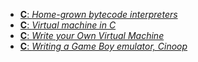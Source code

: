 - [**C**: _Home-grown bytecode interpreters_](https://medium.com/bumble-tech/home-grown-bytecode-interpreters-51e12d59b25c)
- [**C**: _Virtual machine in C_](http://web.archive.org/web/20200121100942/https://blog.felixangell.com/virtual-machine-in-c/)
- [**C**: _Write your Own Virtual Machine_](https://justinmeiners.github.io/lc3-vm/)
- [**C**: _Writing a Game Boy emulator, Cinoop_](https://cturt.github.io/cinoop.html)
